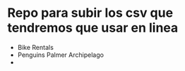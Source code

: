 # Repo para subir los csv que tendremos que usar en linea
- Bike Rentals
- Penguins Palmer Archipelago
- 
